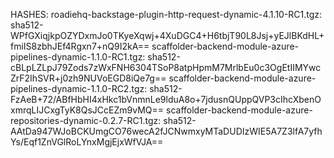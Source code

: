 HASHES:
roadiehq-backstage-plugin-http-request-dynamic-4.1.10-RC1.tgz: sha512-WPfGXiqjkpOZYDxmJo0TKyeXqwj+4XuDGC4+H6tbjT90L8Jsj+yEJlBKdHL+fmiIS8zbhJEf4Rgxn7+nQ9I2kA== 
scaffolder-backend-module-azure-pipelines-dynamic-1.1.0-RC1.tgz: sha512-cBLpLZLpJ79Zods7zWxFNH6304TSoP8atpHpmM7MrlbEu0c3OgEtIIMYwcZrF2IhSVR+j0zh9NUVoEGD8iQe7g== 
scaffolder-backend-module-azure-pipelines-dynamic-1.1.0-RC2.tgz: sha512-FzAeB+72/ABfHbHI4xHkc1bVnmnLe9lduA8o+7jdusnQUppQVP3cIhcXbenOxmrqLIJCxgTyK8QsJCcEZm9vMQ==
scaffolder-backend-module-azure-repositories-dynamic-0.2.7-RC1.tgz: sha512-AAtDa947WJoBCKUmgCO76wecA2fJCNwmxyMTaDUDIzWIE5A7Z3lfA7yfhYs/Eqf1ZnVGlRoLYnxMgjEjxWfVJA== 
